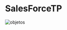 # SalesForceTP
![objetos](https://user-images.githubusercontent.com/83475096/128377217-1ad61bc9-029c-4482-94fa-2beb3492659e.png)
